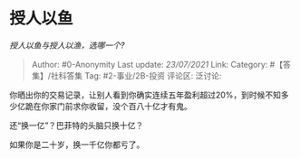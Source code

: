 # 授人以鱼
*授人以鱼与授人以渔，选哪一个?*

> Author: #0-Anonymity
> Last update: *23/07/2021*
> Link:
> Category: #【答集】/社科答集
> Tag: #2-事业/2B-投资
> 评论区:
> 泛讨论:

你晒出你的交易记录，让别人看到你确实连续五年盈利超过20%，到时候不知多少亿跪在你家门前求你收留，没个百八十亿才有鬼。

还“换一亿”？巴菲特的头脑只换十亿？

如果你是二十岁，换一千亿你都亏了。
